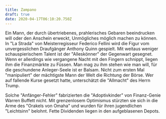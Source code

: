 ```yaml
---
title: Zampano
draft: true
date: 2020-04-17T06:10:20.750Z
---
```

Ein Mann, der durch übertriebenes, prahlerisches Gebaren beeindrucken will oder den Anschein erweckt, Unmögliches möglich machen zu können. In "La Strada" von Meisterregisseur Federico Fellini wird die Figur vom unvergesslichen Draufgänger Anthony Quinn gespielt. Mit weitaus weniger schauspierischem Talent ist der "Alleskönner" der Gegenwart gesegnet. Wenn er allerdings wie vergangene Nacht mit den Fingern schnippt, liegen ihm die Finanzmärkte zu Füssen. Man mag zu ihm stehen wie man will, für die geschundene Anleger-Seele ist er Balsam. Nicht zum ersten Mal "manipuliert" der mächtigste Mann der Welt die Richtung der Börse. Wer auf fallende Kurse gesetzt hatte, unterschätzt die "Allmacht" des Herrn Trump.

Solche "Anfänger-Fehler" fabrizierten die "Adoptivkinder" von Finanz-Genie Warren Buffett nicht. Mit grenzenlosem Optimismus stürzten sie sich in die Arme des "Orakels von Omaha"  und wurden für ihren jugendlichen "Leichtsinn" belohnt. Fette Dividenden liegen in den aufgeblasenen Depots.